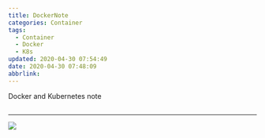 ```yaml
---
title: DockerNote
categories: Container
tags:
  - Container
  - Docker
  - K8s
updated: 2020-04-30 07:54:49
date: 2020-04-30 07:48:09
abbrlink:
---
```

Docker and Kubernetes note
<!-- more -->

##
##
##
<hr />
<img src="http://wutaotaospace.oss-cn-beijing.aliyuncs.com/image/20190131_1.jpg" class="full-image" />
